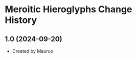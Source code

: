 Meroitic Hieroglyphs Change History
====================

1.0 (2024-09-20)
----------------
* Created by Mauruo

